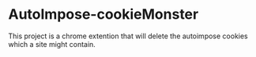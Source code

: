 # AutoImpose-cookieMonster
 This project is a chrome extention that will delete the autoimpose cookies which a site might contain.

